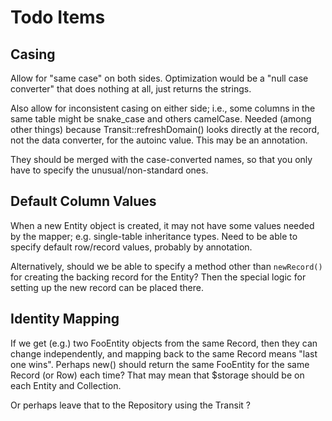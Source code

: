 # Todo Items

## Casing

Allow for "same case" on both sides. Optimization would be a "null case
converter" that does nothing at all, just returns the strings.

Also allow for inconsistent casing on either side; i.e., some columns in the
same table might be snake_case and others camelCase. Needed (among other things)
because Transit::refreshDomain() looks directly at the record, not the data
converter, for the autoinc value. This may be an annotation.

They should be merged with the case-converted names, so that you only have to
specify the unusual/non-standard ones.

## Default Column Values

When a new Entity object is created, it may not have some values needed by
the mapper; e.g. single-table inheritance types. Need to be able to specify
default row/record values, probably by annotation.

Alternatively, should we be able to specify a method other than `newRecord()`
for creating the backing record for the Entity? Then the special logic for
setting up the new record can be placed there.

## Identity Mapping

If we get (e.g.) two FooEntity objects from the same Record, then they can
change independently, and mapping back to the same Record means "last one wins".
Perhaps new() should return the same FooEntity for the same Record (or Row) each
time? That may mean that $storage should be on each Entity and Collection.

Or perhaps leave that to the Repository using the Transit ?
